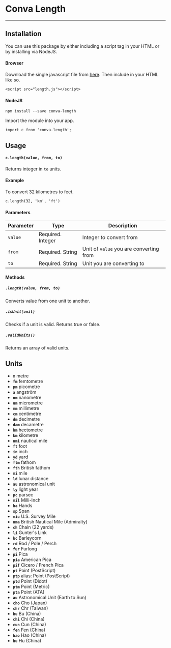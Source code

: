 <h1>Conva Length</h1>

---

## Installation

You can use this package by either including a script tag in your HTML or by installing via NodeJS.

#### Browser
Download the single javascript file from [here](https://github.com/stanleyume/conva-length/blob/master/dist/length.js).
Then include in your HTML like so.
```
<script src="length.js"></script>
```

#### NodeJS
```
npm install --save conva-length
```
Import the module into your app.
```
import c from 'conva-length';
```

## Usage
#### ``` c.length(value, from, to) ```
Returns integer in ``to`` units.

#### Example
To convert 32 kilometres to feet.
```
c.length(32, 'km', 'ft')
```
#### Parameters
|Parameter   	|Type   	|Description   	|
|---	|---	|---	|
|``value``   	|Required. Integer   	|Integer to convert from   	|
|``from``   	|Required. String   	|Unit of ``value`` you are converting from   	|
|``to``   	|Required. String   	|Unit you are converting to   	|

#### Methods
##### ``.length(value, from, to)``
Converts value from one unit to another.

##### ``.isUnit(unit)``
Checks if a unit is valid. Returns true or false.

##### ``.validUnits()``
Returns an array of valid units.

## Units
* **``m``** metre
* **``fm``**  femtometre
* **``pm``**  picometre
* **``a``**  angström
* **``nm``**  nanometre
* **``um``**  micrometre
* **``mm``**  millimetre
* **``cm``**  centimetre
* **``dm``**  decimetre
* **``dam``** decametre
* **``hm``**  hectometre
* **``km``**  kilometre
* **``nmi``** nautical mile
* **``ft``**  foot
* **``in``**  inch
* **``yd``**  yard
* **``ftm``**  fathom
* **``fth``**  British fathom
* **``mi``**  mile
* **``ld``**  lunar distance
* **``au``**  astronomical unit
* **``ly``**  light year
* **``pc``** parsec
* **``mil``** Milli-Inch
* **``ha``** Hands
* **``sp``** Span
* **``miu``** U.S. Survey Mile
* **``nma``** British Nautical Mile (Admiralty)
* **``ch``** Chain (22 yards)
* **``li``** Gunter's Link
* **``bc``** Barleycorn
* **``rd``** Rod / Pole / Perch
* **``fur``** Furlong
* **``pi``** Pica
* **``pia``** American Pica
* **``pif``** Cicero / French Pica
* **``pt``** Point (PostScript)
* **``ptp``** alias: Point (PostScript)
* **``ptd``** Point (Didot)
* **``ptm``** Point (Metric)
* **``pta``** Point (ATA)
* **``au``** Astronomical Unit (Earth to Sun)
* **``cho``** Cho (Japan)
* **``chr``** Chr (Taiwan)
* **``bu``** Bu (China)
* **``chi``** Chi (China)
* **``cun``** Cun (China)
* **``fen``** Fen (China)
* **``hao``** Hao (China)
* **``hu``** Hu (China)
